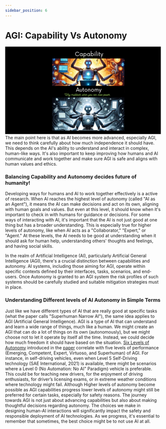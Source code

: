 ```yaml
---
sidebar_position: 6
---
```


# AGI: Capability Vs Autonomy
![Capability Vs Autonomy](../../../static/img/meme/MultitaskingVsPowerSaveMode.png 'Autonomous decisions made by AGI Might not be in the best of humans! ')
The main point here is that as AI becomes more advanced, especially AGI, we need to think carefully about how much independence it should have. This depends on the AI's ability to understand and interact in complex, human-like ways. It's also important to keep improving how humans and AI communicate and work together and make sure AGI is safe and aligns with human values and ethics.

### Balancing Capability and Autonomy decides future of humanity!
Developing ways for humans and AI to work together effectively is a active of research.  When AI reaches the highest level of autonomy (called "AI as an Agent"), it means the AI can make decisions and act on its own, aligning with human goals and values. But even at this level, it should know when it's important to check in with humans for guidance or decisions. For some ways of interacting with AI, it's important that the AI is not just good at one thing but has a broader understanding. This is especially true for higher levels of autonomy, like when AI acts as a "Collaborator," "Expert," or "Agent."
At these levels, the AI needs to be good at understanding when it should ask for human help, understanding others' thoughts and feelings, and having social skills.

In the realm of Artificial Intelligence (AI), particularly Artificial General Intelligence (AGI), there's a crucial distinction between capabilities and autonomy. AI systems, including those aiming for AGI, operate within specific contexts defined by their interfaces, tasks, scenarios, and end-users. Once Autonomy is granted to an AGI system the risk profiles of such systems should be carefully studied and suitable mitigation strategies must in place.

### Understanding Different levels of AI Autonomy in Simple Terms
Just like we have different types of AI that are really good at specific tasks (what the paper calls "Superhuman Narrow AI"), the same idea applies to AGI (Artificial General Intelligence). AGI is a type of AI that can understand and learn a wide range of things, much like a human. We might create an AGI that can do a lot of things on its own (autonomously), but we might choose not to let it operate by itself all the time. Instead, we could decide how much freedom it should have based on the situation.
[Six Levels of Autonomy](https://arxiv.org/pdf/2311.02462.pdf) introduced in the [paper](https://arxiv.org/pdf/2311.02462.pdf) correlate with five levels of performance (Emerging, Competent, Expert, Virtuoso, and Superhuman) of AGI. For instance, in self-driving vehicles, even when Level 5 Self-Driving technology (SAE International, 2021) is available, there might be scenarios where a Level 0 (No Automation: No AI” Paradigm) vehicle is preferable. This could be for teaching new drivers, for the enjoyment of driving enthusiasts, for driver’s licensing exams, or in extreme weather conditions where technology might fail. Although Higher levels of autonomy become possible as AGI capabilities progress lower levels of autonomy might still be preferred for certain tasks, especially for safety reasons. The journey towards AGI is not just about advancing capabilities but also about making thoughtful decisions regarding autonomy. The choices we make in designing human-AI interactions will significantly impact the safety and responsible deployment of AI technologies. As we progress, it's essential to remember that sometimes, the best choice might be to not use AI at all.

